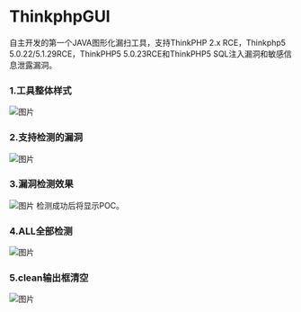 # ThinkphpGUI
自主开发的第一个JAVA图形化漏扫工具，支持ThinkPHP 2.x RCE，Thinkphp5 5.0.22/5.1.29RCE，ThinkPHP5 5.0.23RCE和ThinkPHP5 SQL注入漏洞和敏感信息泄露漏洞。

### 1.工具整体样式
![图片](https://user-images.githubusercontent.com/64825932/155970803-c7bdc45c-f1ea-4ca3-b329-098a1c907969.png)
### 2.支持检测的漏洞
![图片](https://user-images.githubusercontent.com/64825932/155971045-08adae08-bd97-41e2-afc8-e0d0ef41c424.png)

### 3.漏洞检测效果
![图片](https://user-images.githubusercontent.com/64825932/155971092-4202d948-cc18-490a-b21a-42a70e50de95.png)
检测成功后将显示POC。

### 4.ALL全部检测
![图片](https://user-images.githubusercontent.com/64825932/155971232-479efa29-8778-4772-9aa0-7d69a954f7ca.png)

### 5.clean输出框清空
![图片](https://user-images.githubusercontent.com/64825932/155971302-6b5a535f-573e-481b-b63d-c92e4c9f0d54.png)
